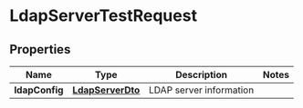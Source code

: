 
# LdapServerTestRequest

## Properties
Name | Type | Description | Notes
------------ | ------------- | ------------- | -------------
**ldapConfig** | [**LdapServerDto**](LdapServerDto.md) | LDAP server information | 



